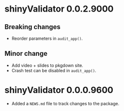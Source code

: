 # shinyValidator 0.0.2.9000

## Breaking changes
- Reorder parameters in `audit_app()`.

## Minor change
- Add video + slides to pkgdown site.
- Crash test can be disabled in `audit_app()`.

# shinyValidator 0.0.0.9600

* Added a `NEWS.md` file to track changes to the package.
